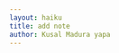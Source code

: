 ```yaml
---
layout: haiku
title: add note
author: Kusal Madura yapa
---
```


<html>
<head>
<title>my document </title>
</head>
</html>
